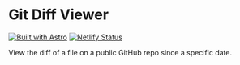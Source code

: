 # Git Diff Viewer

[![Built with Astro](https://astro.badg.es/v2/built-with-astro/tiny.svg)](https://astro.build)
[![Netlify Status](https://api.netlify.com/api/v1/badges/902756b9-6076-47f8-9a37-c9ac21098016/deploy-status)](https://app.netlify.com/projects/git-diff-viewer/deploys)

View the diff of a file on a public GitHub repo since a specific date.